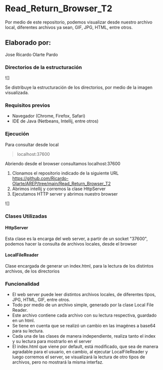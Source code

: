# Read_Return_Browser_T2
Por medio de este repositorio, podemos visualizar desde nuestro archivo local, diferentes archivos ya sean, GIF, JPG, HTML, entre otros.

## Elaborado por:
Jose Ricardo Olarte Pardo

### Directorios de la estructuración
![]

Se distribuye la estructuración de los directorios, por medio de la imagen visualizada.

### Requisitos previos
* Navegador (Chrome, Firefox, Safari)
* IDE de Java (Netbeans, Intellij, entre otros)

### Ejecución
Para consultar desde local

> localhost:37600

Abriendo desde el browser consultamos localhost:37600
1. Clonamos el repositorio indicado de la siguiente URL https://github.com/Ricardo-Olarte/AREP/tree/main/Read_Return_Browser_T2
2. Abrimos intellij y corremos la clase HttpServer
3. Ejecutamos HTTP server y abrimos nuestro browser

![]


### Clases Utilizadas
#### HttpServer
Esta clase es la encarga del web server, a partir de un socket "37600", podemos hacer la consulta de archivos locales, desde el browser
#### LocalFileReader
Clase encargada de generar un index.html, para la lectura de los distintos archivos, de los directorios


### Funcionalidad
* El web server puede leer distintos archivos locales, de diferentes tipos, JPG, HTML, GIF, entre otros.
* Todo por medio de un archivo  simple, generado por la clase Local File Reader.
* Este archivo contiene cada archivo con su lectura respectiva, guardado en un html.
* Se tiene en cuenta que se realizó un cambio en las imagénes a base64 para su lectura.
* Cada una de las clases de manera independiente, realiza tanto el index y su lectura para mostrarlo en el server
* El index.html que viene por default, está modificado, que sea de manera agradable para el usuario, en cambio, al ejecutar LocalFileReader y luego corremos el server, se visualizará la lectura de otro tipos de archivos, pero no mostrará la misma interfaz.
